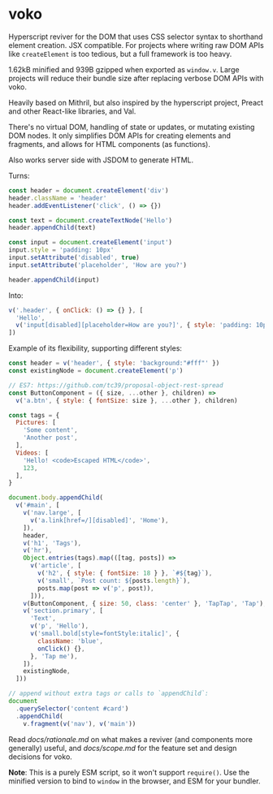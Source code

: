 # voko

Hyperscript reviver for the DOM that uses CSS selector syntax to shorthand
element creation. JSX compatible. For projects where writing raw DOM APIs like
`createElement` is too tedious, but a full framework is too heavy.

1.62kB minified and 939B gzipped when exported as `window.v`. Large projects
will reduce their bundle size after replacing verbose DOM APIs with voko.

Heavily based on Mithril, but also inspired by the hyperscript project, Preact
and other React-like libraries, and Val.

There's no virtual DOM, handling of state or updates, or mutating existing DOM
nodes. It only simplifies DOM APIs for creating elements and fragments, and
allows for HTML components (as functions).

Also works server side with JSDOM to generate HTML.

Turns:
```js
const header = document.createElement('div')
header.className = 'header'
header.addEventListener('click', () => {})

const text = document.createTextNode('Hello')
header.appendChild(text)

const input = document.createElement('input')
input.style = 'padding: 10px'
input.setAttribute('disabled', true)
input.setAttribute('placeholder', 'How are you?')

header.appendChild(input)
```

Into:
```js
v('.header', { onClick: () => {} }, [
  'Hello',
  v('input[disabled][placeholder=How are you?]', { style: 'padding: 10px' })
])
```

Example of its flexibility, supporting different styles:
```js
const header = v('header', { style: 'background:"#fff"' })
const existingNode = document.createElement('p')

// ES7: https://github.com/tc39/proposal-object-rest-spread
const ButtonComponent = ({ size, ...other }, children) =>
  v('a.btn', { style: { fontSize: size }, ...other }, children)

const tags = {
  Pictures: [
    'Some content',
    'Another post',
  ],
  Videos: [
    'Hello! <code>Escaped HTML</code>',
    123,
  ],
}

document.body.appendChild(
  v('#main', [
    v('nav.large', [
      v('a.link[href=/][disabled]', 'Home'),
    ]),
    header,
    v('h1', 'Tags'),
    v('hr'),
    Object.entries(tags).map(([tag, posts]) =>
      v('article', [
        v('h2', { style: { fontSize: 18 } }, `#${tag}`),
        v('small', `Post count: ${posts.length}`),
        posts.map(post => v('p', post)),
      ])),
    v(ButtonComponent, { size: 50, class: 'center' }, 'TapTap', 'Tap'),
    v('section.primary', [
      'Text',
      v('p', 'Hello'),
      v('small.bold[style=fontStyle:italic]', {
        className: 'blue',
        onClick() {},
      }, 'Tap me'),
    ]),
    existingNode,
  ]))

// append without extra tags or calls to `appendChild`:
document
  .querySelector('content #card')
  .appendChild(
    v.fragment(v('nav'), v('main'))
```

Read _docs/rationale.md_ on what makes a reviver (and components more generally)
useful, and _docs/scope.md_ for the feature set and design decisions for voko.

__Note__: This is a purely ESM script, so it won't support `require()`. Use the
minified version to bind to `window` in the browser, and ESM for your bundler.
